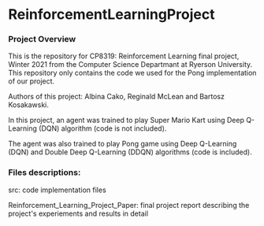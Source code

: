 # ReinforcementLearningProject

### Project Overview
This is the repository for CP8319: Reinforcement Learning final project, Winter 2021 from the Computer Science Departmant at Ryerson University. This repository only contains the code we used for the Pong implementation of our project.

Authors of this project: Albina Cako, Reginald McLean and Bartosz Kosakawski.

In this project, an agent was trained to play Super Mario Kart using Deep Q-Learning (DQN) algorithm (code is not included). 

The agent was also trained to play Pong game using Deep Q-Learning (DQN) and Double Deep Q-Learning (DDQN) algorithms (code is included).

### Files descriptions:

src: code implementation files

Reinforcement_Learning_Project_Paper: final project report describing the project's experiements and results in detail 


